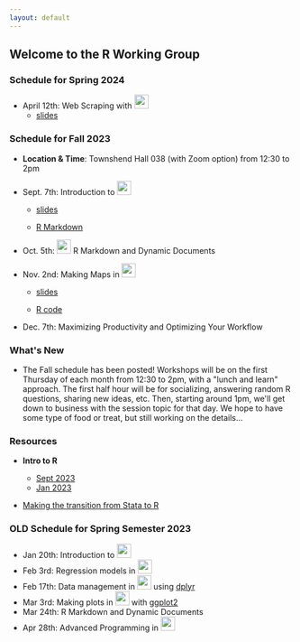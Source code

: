 ```yaml
---
layout: default
---
```


## Welcome to the R Working Group

### **Schedule for Spring 2024**

* April 12th: Web Scraping with <img src="https://www.r-project.org/logo/Rlogo.png" width="25">
  + [slides](webscraping/slides_webscraping.html)

### **Schedule for Fall 2023**

* **Location & Time**: Townshend Hall 038 (with Zoom option) from 12:30 to 2pm

* Sept. 7th: Introduction to <img src="https://www.r-project.org/logo/Rlogo.png" width="25">

  + [slides](intro_r/2023_09/intro_r.html)

  + [R Markdown](intro_r/2023_09/intro_r.Rmd)

* Oct. 5th: <img src="https://pkgs.rstudio.com/rmarkdown/reference/figures/logo.png" width="25"> R Markdown and Dynamic Documents
  
* Nov. 2nd: Making Maps in <img src="https://www.r-project.org/logo/Rlogo.png" width="25">

  + [slides](<maps/2023_11/R%20Working%20Group%20Maps%2011-2-2023.pptx>)

  + [R code](<maps/2023_11/R%20spatial%20map%20basics%2011-2-2023.R>)

* Dec. 7th: Maximizing Productivity and Optimizing Your Workflow


### **What's New**

* The Fall schedule has been posted!  Workshops will be on the first Thursday of each month
  from 12:30 to 2pm, with a "lunch and learn" approach.  The first half hour will be for
  socializing, answering random R questions, sharing new ideas, etc.  Then, starting around 1pm,
  we'll get down to business with the session topic for that day.  We hope to have some type
  of food or treat, but still working on the details...

### **Resources**

* **Intro to R**

  + [Sept 2023](intro_r/2023_09/intro_r.html)
  + [Jan 2023](intro_r/2023_01/intro_r.html)

* [Making the transition from Stata to R](transition2R/transition2R.html)


### **OLD Schedule for Spring Semester 2023**


* Jan 20th: Introduction to <img src="https://www.r-project.org/logo/Rlogo.png" width="25">
* Feb 3rd: Regression models in <img src="https://www.r-project.org/logo/Rlogo.png" width="25">
* Feb 17th: Data management in <img src="https://www.r-project.org/logo/Rlogo.png" width="25"> using [dplyr](https://dplyr.tidyverse.org/)
* Mar 3rd: Making plots in <img src="https://www.r-project.org/logo/Rlogo.png" width="25"> with [ggplot2](https://ggplot2.tidyverse.org/)
* Mar 24th: R Markdown and Dynamic Documents
* Apr 28th: Advanced Programming in <img src="https://www.r-project.org/logo/Rlogo.png" width="25">
